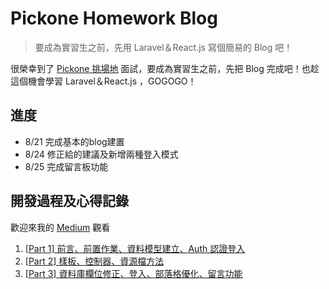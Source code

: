 # Pickone Homework Blog

> 要成為實習生之前，先用 Laravel＆React.js 寫個簡易的 Blog 吧！

很榮幸到了 [Pickone 挑場地](https://www.pickoneplace.com/) 面試，要成為實習生之前，先把 Blog 完成吧！也趁這個機會學習 Laravel＆React.js ，GOGOGO！

## 進度

* 8/21 完成基本的blog建置
* 8/24 修正給的建議及新增兩種登入模式
* 8/25 完成留言板功能

## 開發過程及心得記錄

歡迎來我的 [Medium](https://medium.com/@JerrryWeng) 觀看

1. [[Part 1] 前言、前置作業、資料模型建立、Auth 認證登入](https://medium.com/@JerrryWeng/實習生的門票-1-來做個簡易blog吧-18e152238076)
2. [[Part 2] 樣板、控制器、資源檔方法](https://medium.com/@JerrryWeng/實習生的門票-2-來做個簡易-blog-吧-46f59ea5fd4d)
3. [[Part 3] 資料庫欄位修正、登入、部落格優化、留言功能](https://medium.com/@JerrryWeng/實習生的門票-3-來做個簡易-blog-吧-342c7e280779)